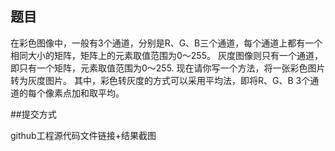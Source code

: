 ## 题目

在彩色图像中，一般有3个通道，分别是R、G、B三个通道，每个通道上都有一个相同大小的矩阵，矩阵上的元素取值范围为0～255。 
灰度图像则只有一个通道，即只有一个矩阵，元素取值范围为0～255. 现在请你写一个方法，将一张彩色图片转为灰度图片。 
其中，彩色转灰度的方式可以采用平均法，即将R、G、B 3个通道的每个像素点加和取平均。

##提交方式

github工程源代码文件链接+结果截图 


